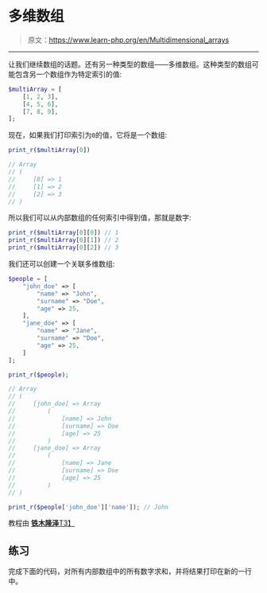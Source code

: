 # 多维数组

> 原文：<https://www.learn-php.org/en/Multidimensional_arrays>

* * *

让我们继续数组的话题。还有另一种类型的数组——多维数组。这种类型的数组可能包含另一个数组作为特定索引的值:

```php
$multiArray = [ 
    [1, 2, 3],
    [4, 5, 6],
    [7, 8, 9],
]; 
```

现在，如果我们打印索引为`0`的值，它将是一个数组:

```php
print_r($multiArray[0])

// Array
// (
//     [0] => 1
//     [1] => 2
//     [2] => 3
// ) 
```

所以我们可以从内部数组的任何索引中得到值，那就是数字:

```php
print_r($multiArray[0][0]) // 1
print_r($multiArray[0][1]) // 2
print_r($multiArray[0][2]) // 3 
```

我们还可以创建一个关联多维数组:

```php
$people = [
    "john_doe" => [
        "name" => "John",
        "surname" => "Doe",
        "age" => 25,
    ],
    "jane_doe" => [
        "name" => "Jane",
        "surname" => "Doe",
        "age" => 25,
    ]
];

print_r($people);

// Array
// (
//     [john_doe] => Array
//         (
//             [name] => John
//             [surname] => Doe
//             [age] => 25
//         )
//     [jane_doe] => Array
//         (
//             [name] => Jane
//             [surname] => Doe
//             [age] => 25
//         )
// )

print_r($people['john_doe']['name']); // John 
```

教程由 [**铁木隆泽**T3】](https://github.com/ABGEO/)

## 练习

完成下面的代码，对所有内部数组中的所有数字求和，并将结果打印在新的一行中。